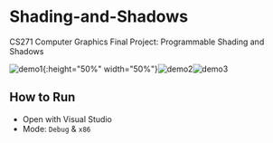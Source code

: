 # Shading-and-Shadows
CS271 Computer Graphics Final Project: Programmable Shading and Shadows

![demo1](./Report/IMG_3990.GIF){:height="50%" width="50%"}![demo2](./Report/IMG_3994.GIF)![demo3](./Report/IMG_3996.GIF)

## How to Run
- Open with Visual Studio
- Mode: `Debug` & `x86`
